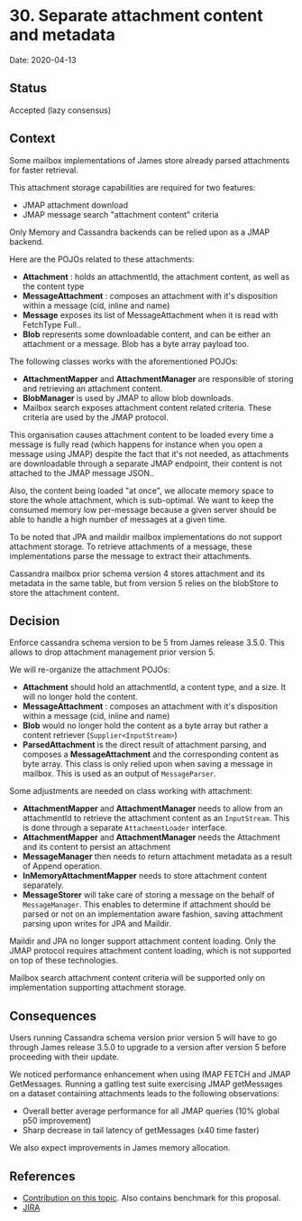 # 30. Separate attachment content and metadata

Date: 2020-04-13

## Status

Accepted (lazy consensus)

## Context

Some mailbox implementations of James store already parsed attachments for faster retrieval.

This attachment storage capabilities are required for two features:

 - JMAP attachment download
 - JMAP message search "attachment content" criteria
 
Only Memory and Cassandra backends can be relied upon as a JMAP backend.

Here are the POJOs related to these attachments:

 - **Attachment** : holds an attachmentId, the attachment content, as well as the content type
 - **MessageAttachment** : composes an attachment with it's disposition within a message (cid, inline and name)
 - **Message** exposes its list of MessageAttachment when it is read with FetchType Full..
 - **Blob** represents some downloadable content, and can be either an attachment or a message. Blob has a byte array 
 payload too.
 
The following classes works with the aforementioned POJOs:
 
 - **AttachmentMapper** and **AttachmentManager** are responsible of storing and retrieving an attachment content.
 - **BlobManager** is used by JMAP to allow blob downloads.
 - Mailbox search exposes attachment content related criteria. These criteria are used by the JMAP protocol.

This organisation causes attachment content to be loaded every time a message is fully read (which happens for instance
when you open a message using JMAP) despite the fact that it's not needed, as attachments are downloadable through a 
separate JMAP endpoint, their content is not attached to the JMAP message JSON..

Also, the content being loaded "at once", we allocate memory space to store the whole attachment, which is sub-optimal. We
want to keep the consumed memory low per-message because a given server should be able to handle a high number of messages 
at a given time.

To be noted that JPA and maildir mailbox implementations do not support attachment storage. To retrieve attachments of a 
message, these implementations parse the message to extract their attachments.

Cassandra mailbox prior schema version 4 stores attachment and its metadata in the same table, but from version 5 relies 
on the blobStore to store the attachment content.

## Decision

Enforce cassandra schema version to be 5 from James release 3.5.0. This allows to drop attachment management prior version
5.

We will re-organize the attachment POJOs: 

 - **Attachment** should hold an attachmentId, a content type, and a size. It will no longer hold the content.
 - **MessageAttachment** : composes an attachment with it's disposition within a message (cid, inline and name)
 - **Blob** would no longer hold the content as a byte array but rather a content retriever (`Supplier<InputStream>`)
 - **ParsedAttachment** is the direct result of attachment parsing, and composes a **MessageAttachment** and the 
 corresponding content as byte array. This class is only relied upon when saving a message in mailbox. This is used as 
 an output of `MessageParser`.

Some adjustments are needed on class working with attachment:

 - **AttachmentMapper** and **AttachmentManager** needs to allow from an attachmentId to retrieve the attachment content
 as an `InputStream`. This is done through a separate `AttachmentLoader` interface.
 - **AttachmentMapper** and **AttachmentManager** needs the Attachment and its content to persist an attachment
 - **MessageManager** then needs to return attachment metadata as a result of Append operation.
 - **InMemoryAttachmentMapper** needs to store attachment content separately.
 - **MessageStorer** will take care of storing a message on the behalf of `MessageManager`. This enables to determine if 
 attachment should be parsed or not on an implementation aware fashion, saving attachment parsing upon writes for JPA 
 and Maildir.
 
Maildir and JPA no longer support attachment content loading. Only the JMAP protocol requires attachment content loading,
which is not supported on top of these technologies.

Mailbox search attachment content criteria will be supported only on implementation supporting attachment storage.

## Consequences

Users running Cassandra schema version prior version 5 will have to go through James release 3.5.0 to upgrade to a 
version after version 5 before proceeding with their update.

We noticed performance enhancement when using IMAP FETCH and JMAP GetMessages. Running a gatling test suite exercising 
JMAP getMessages on a dataset containing attachments leads to the following observations:

 - Overall better average performance for all JMAP queries (10% global p50 improvement)
 - Sharp decrease in tail latency of getMessages (x40 time faster)

We also expect improvements in James memory allocation.

## References

 - [Contribution on this topic](https://github.com/linagora/james-project/pull/3061). Also contains benchmark for this 
 proposal.
 - [JIRA](https://issues.apache.org/jira/browse/JAMES-2997)
